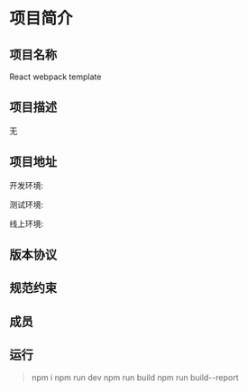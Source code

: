 # 项目简介

## 项目名称

React webpack template

## 项目描述

无

## 项目地址

开发环境:

测试环境:

线上环境:

## 版本协议

## 规范约束

## 成员

## 运行

> npm i
> npm run dev
> npm run build
> npm run build--report
